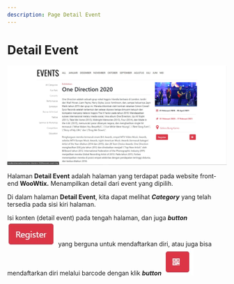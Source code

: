 ```yaml
---
description: Page Detail Event
---
```


# Detail Event

![Page Detail Event](../../.gitbook/assets/detail-event.jpg)

Halaman **Detail Event** adalah halaman yang terdapat pada website front-end **WooWtix.** Menampilkan detail dari event yang dipilih.

Di dalam halaman **Detail Event**, kita dapat melihat _**Category**_ yang telah tersedia pada sisi kiri halaman.

Isi konten \(detail event\) pada tengah halaman, dan juga _**button**_  ![](../../.gitbook/assets/bt-reg.jpg) yang berguna untuk mendaftarkan diri, atau juga bisa mendaftarkan diri melalui barcode dengan klik _**button**_  ![](../../.gitbook/assets/bt-qr.jpg) 




